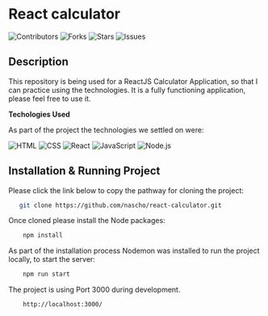 # React calculator

![Contributors](https://img.shields.io/github/contributors/nascho/react-calculator?style=plastic) ![Forks](https://img.shields.io/github/forks/nascho/react-calculator) ![Stars](https://img.shields.io/github/stars/nascho/react-calculator) ![Issues](https://img.shields.io/github/issues/nascho/react-calculator)


## Description 

This repository is being used for a ReactJS Calculator Application, so that I can practice using the technologies.
It is a fully functioning application, please feel free to use it.


__Techologies Used__ 

As part of the project the technologies we settled on were:

![HTML](https://img.shields.io/badge/-HTML-orange?style=flat-square&logo=html5&logoColor=white) ![CSS](https://img.shields.io/badge/-CSS-blue?style=flat-square&logo=css3&logoColor=white) ![React](https://img.shields.io/badge/React-v17.0.2-blue?style=flat&logo=react) ![JavaScript](https://img.shields.io/badge/-JavaScript-yellow?style=flat-square&logo=javascript&logoColor=white) ![Node.js](https://img.shields.io/badge/-Node.js-339933?style=flat-square&logo=node.js&logoColor=white)

## Installation & Running Project

Please click the link below to copy the pathway for cloning the project:

```sh
   git clone https://github.com/nascho/react-calculator.git
```

Once cloned please install the Node packages:

```sh
    npm install
```

As part of the installation process Nodemon was installed to run the project locally, to start the server:

```sh
    npm run start
```

The project is using Port 3000 during development.

```sh
    http://localhost:3000/
```

